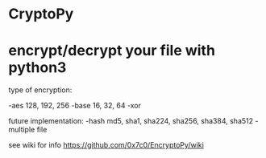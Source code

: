 CryptoPy
========

encrypt/decrypt your file with python3
========

type of encryption:

-aes      128, 192, 256
-base     16, 32, 64
-xor


future implementation:
-hash     md5, sha1, sha224, sha256, sha384, sha512
-multiple file




see wiki for info
https://github.com/0x7c0/EncryptoPy/wiki
